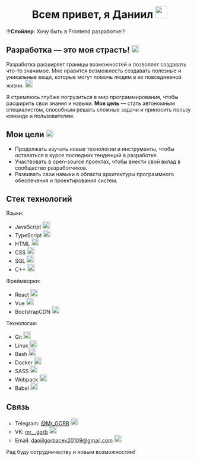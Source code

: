 <h1 align="center">Всем привет, я  <span> Даниил </span> 
<img src="https://github.com/blackcater/blackcater/raw/main/images/Hi.gif" height="32"/></h1>
  <p>!!!<b>Спойлер</b>: Хочу быть в Frontend разработке!!! <img src="https://avatars.mds.yandex.net/i?id=b875c703710d9140cb405f2738d6eaaf04bc1ec1-12753080-images-thumbs&n=13" height="15"/></p>
<h2> Разработка — это моя страсть! <img src="https://i.gifer.com/W0qd.gif" height="20"/> </h2>

<p>Разработка расширяет границы возможностей и позволяет создавать что-то значимое. Мне нравится возможность создавать полезные и уникальные вещи, которые могут помочь людям в их повседневной жизни. 
  <img src="https://avatars.mds.yandex.net/i?id=ffb022871d30f07838cbf28d7cbf855c24380a70-4566892-images-thumbs&n=13" height="20"/></p>

<p>Я стремлюсь глубже погрузиться в мир программирования, чтобы расширить свои знания и навыки. <b>Моя цель</b> — стать автономным специалистом, способным решать сложные задачи и приносить пользу команде и пользователям.</p>

<h2>Мои цели <img src="https://avatars.mds.yandex.net/i?id=28252991a5b78b82ed4ad6f7be493404b2ba0024-5235635-images-thumbs&n=13" height="20"/></h2>
    <ul type="square">
        <li>Продолжать изучать новые технологии и инструменты, чтобы оставаться в курсе последних тенденций в разработке.</li>
        <li>Участвовать в open-source проектах, чтобы внести свой вклад в сообщество разработчиков.</li>
        <li>Развивать свои навыки в области архитектуры программного обеспечения и проектирования систем.</li>
    </ul>

<h2>Стек технологий</h2>

<p>Языки:</p>
<ul>
    <li>JavaScript <img src="https://raw.githubusercontent.com/blackcater/blackcater/main/images/logo-javascript.svg" height="20"/></li>
    <li>TypeScript <img src="https://raw.githubusercontent.com/blackcater/blackcater/main/images/logo-typescript.svg" height="20"/></li>
    <li>HTML <img src="https://www.kindpng.com/picc/m/23-237381_java-html-language-logo-png-transparent-png.png" height="20"/></li>
    <li>CSS <img src="https://gas-kvas.com/uploads/posts/2023-02/1675463198_gas-kvas-com-p-fonovii-risunok-v-css3-3.png" height="20"/></li>
    <li>SQL <img src="https://dc.bmstu.ru/wp-content/uploads/2024/08/Sql_data_base_with_logo.png" height="20"/></li>
    <li>C++ <img src="https://repository-images.githubusercontent.com/327470624/2d865200-6bf1-11eb-9d0e-2a488615d6ec" height="20"/></li>
</ul>

<p>Фреймворки:</p>
<ul>
    <li>React <img src="https://dudusotero.gallerycdn.vsassets.io/extensions/dudusotero/vscode-extension-react-snippets/1.0.0/1554755468068/Microsoft.VisualStudio.Services.Icons.Default" height="20"/></li>
    <li>Vue <img src="https://avatars.mds.yandex.net/i?id=2d1c5d31a9d3824af4bc80f7c865b1ad644db89e-5330388-images-thumbs&n=13" height="20"/></li>
    <li>BootstrapCDN <img src="https://pngset.com/images/bootstrap-4-logo-text-purple-symbol-graphics-transparent-png-1520097.png" height="20"/></li>
</ul>

<p>Технологии:</p>
<ul>
    <li>Git <img src="https://avatars.mds.yandex.net/i?id=c1d64e1611a191b35df3e26e14b744d9ddeec042-5227706-images-thumbs&n=13" height="20"/></li>
    <li>Linux <img src="https://avatars.mds.yandex.net/i?id=11f212b7259529f777e5e4a0a431dedb8ae44aa9-10250346-images-thumbs&n=13" height="20"/></li>
    <li>Bash <img src="https://avatars.mds.yandex.net/i?id=d8514f7b5fab87c0af6983a584df439864310332-10414509-images-thumbs&n=13" height="20"/></li>
    <li>Docker <img src="https://avatars.mds.yandex.net/i?id=cc18002e0bdfa03756c4dd1779ed213af4b9b839-3689591-images-thumbs&n=13" height="20"/></li>
    <li>SASS <img src="https://avatars.mds.yandex.net/i?id=5e07af17096dc4402edcb0fcffa28892c2f6ff31-7551053-images-thumbs&n=13" height="20"/></li>
    <li>Webpack <img src="https://avatars.mds.yandex.net/i?id=528295026de3b211fc759957f9677135bd630a46-2510862-images-thumbs&n=13" height="20"/></li>
    <li>Babel <img src="https://avatars.mds.yandex.net/i?id=17ff68fcf2f4487b1f8e6bdf6f0a3eff6e805839-13095119-images-thumbs&n=13" height="20"/></li>
</ul>

<h2>Связь</h2>

<ul type="circle">
       <li>
        Telegram: <a href="https://t.me/Mr_GORB" target="_blank">@Mr_GORB</a>
      <img src="https://static.insales-cdn.com/files/1/526/34144782/original/телега_1711971983493-1711971987606.png" height="20"/>
    </li>
    <li>
        VK: <a href="https://vk.com/mr__gorb" target="_blank">mr__gorb</a>
      <img src="https://avatars.mds.yandex.net/i?id=48edc3c9c7e0acacc3c97887a6d02eae8b3f5866-5714596-images-thumbs&n=13" height="20"/>
    </li>
    <li>
        Email: <a href="mailto:daniilgorbacev20109@gmail.com">daniilgorbacev20109@gmail.com</a>
      <img src="https://raw.githubusercontent.com/blackcater/blackcater/main/images/social-gmail.svg" height="20"/>
    </li>
</ul>


<span>Рад буду сотрудничеству и новым возможностям!</span>
